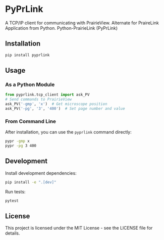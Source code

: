 # PyPrLink

A TCP/IP client for communicating with PrairieView.
Alternate for PraireLink Application from Python. 
Python-PrairieLink (PyPrLink)

## Installation

```bash
pip install pyprlink
```

## Usage

### As a Python Module
```python
from pyprlink.tcp_client import ask_PV
# Send commands to PrairieView
ask_PV('-gmp', 'x')  # Get microscope position
ask_PV('-pg', '3', '400')  # Set page number and value
```
### From Command Line
After installation, you can use the `pyprlink` command directly:
```bash
pypr -gmp x
pypr -pg 3 400
```

## Development
Install development dependencies:
```bash
pip install -e ".[dev]"
```
Run tests:
```bash
pytest
```

## License
This project is licensed under the MIT License - see the LICENSE file for details.
